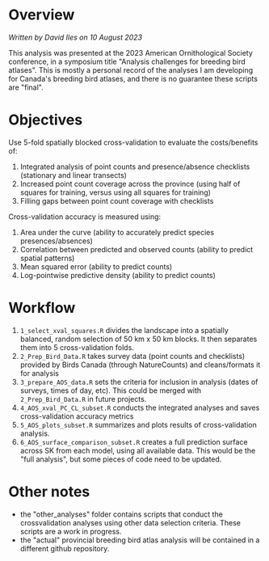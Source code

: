 # Overview
_Written by David Iles on 10 August 2023_

This analysis was presented at the 2023 American Ornithological Society conference, in a symposium title "Analysis challenges for breeding bird atlases".  This is mostly a personal record of the analyses I am developing for Canada's breeding bird atlases, and there is no guarantee these scripts are "final". 

# Objectives

Use 5-fold spatially blocked cross-validation to evaluate the costs/benefits of:

1) Integrated analysis of point counts and presence/absence checklists (stationary and linear transects)
2) Increased point count coverage across the province (using half of squares for training, versus using all squares for training)
3) Filling gaps between point count coverage with checklists

Cross-validation accuracy is measured using:

1) Area under the curve (ability to accurately predict species presences/absences)
2) Correlation between predicted and observed counts (ability to predict spatial patterns)
3) Mean squared error (ability to predict counts)
4) Log-pointwise predictive density (ability to predict counts)

# Workflow

1) `1_select_xval_squares.R` divides the landscape into a spatially balanced, random selection of 50 km x 50 km blocks.  It then separates them into 5 cross-validation folds.
2) `2_Prep_Bird_Data.R` takes survey data (point counts and checklists) provided by Birds Canada (through NatureCounts) and cleans/formats it for analysis
3) `3_prepare_AOS_data.R` sets the criteria for inclusion in analysis (dates of surveys, times of day, etc).  This could be merged with `2_Prep_Bird_Data.R` in future projects.
4) `4_AOS_xval_PC_CL_subset.R` conducts the integrated analyses and saves cross-validation accuracy metrics
5) `5_AOS_plots_subset.R` summarizes and plots results of cross-validation analysis.
6) `6_AOS_surface_comparison_subset.R` creates a full prediction surface across SK from each model, using all available data.  This would be the "full analysis", but some pieces of code need to be updated.

# Other notes

- the "other_analyses" folder contains scripts that conduct the crossvalidation analyses using other data selection criteria.  These scripts are a work in progress.
- the "actual" provincial breeding bird atlas analysis will be contained in a different github repository.



